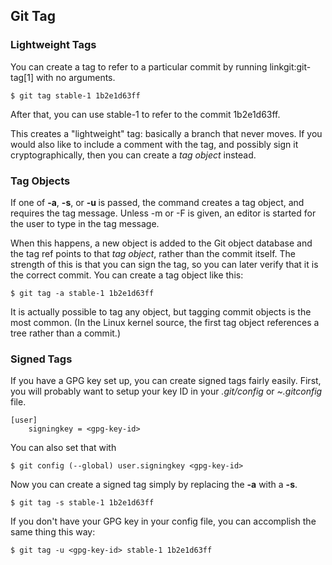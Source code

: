 ## Git Tag ##

### Lightweight Tags ###

You can create a tag to refer to a particular commit by running linkgit:git-tag[1]
with no arguments.

    $ git tag stable-1 1b2e1d63ff
    
After that, you can use stable-1 to refer to the commit 1b2e1d63ff.

This creates a "lightweight" tag: basically a branch that never moves.
If you would also like to include a comment with the tag,
and possibly sign it cryptographically, then you can create a *tag object* instead.

### Tag Objects ###

If one of **-a**, **-s**, or **-u <key-id>** is passed, the command creates a tag object, 
and requires the tag message. Unless -m <msg> or -F <file> is given, an editor 
is started for the user to type in the tag message.

When this happens, a new object is added to the Git object database and the 
tag ref points to that _tag object_, rather than the commit itself. The strength
of this is that you can sign the tag, so you can later verify that it is the correct
commit.  You can create a tag object like this:

    $ git tag -a stable-1 1b2e1d63ff
    
It is actually possible to tag any object, but tagging commit objects is the 
most common. (In the Linux kernel source, the first tag object
references a tree rather than a commit.)

### Signed Tags ###

If you have a GPG key set up, you can create signed tags fairly easily.  First,
you will probably want to setup your key ID in your _.git/config_ or _~.gitconfig_
file.

    [user]
        signingkey = <gpg-key-id>
        
You can also set that with

    $ git config (--global) user.signingkey <gpg-key-id>
    
Now you can create a signed tag simply by replacing the **-a** with a **-s**.

    $ git tag -s stable-1 1b2e1d63ff
    
If you don't have your GPG key in your config file, you can accomplish the same
thing this way:
    
    $ git tag -u <gpg-key-id> stable-1 1b2e1d63ff
